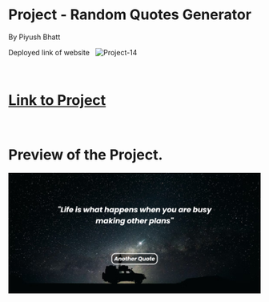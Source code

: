 # Project - Random Quotes Generator

By Piyush Bhatt

Deployed link of website &nbsp; ![Project-14](https://img.shields.io/badge/Project-14-%23e6a5ff)

<br>

# [Link to Project](https://randomquotesjs.netlify.app/)

<br>

# Preview of the Project.

![Preview](./preview.png)
